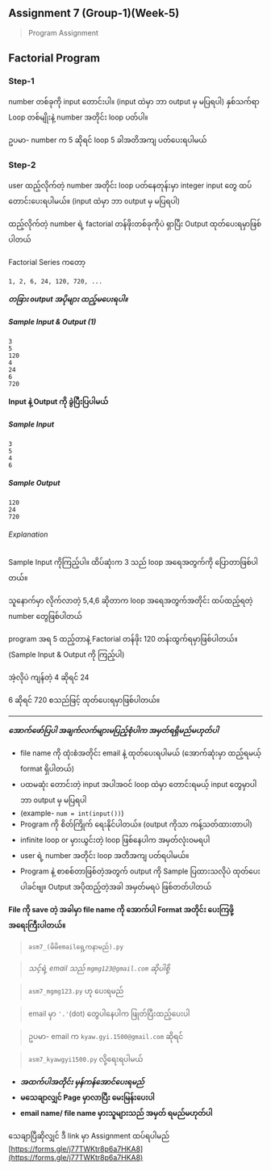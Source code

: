## Assignment 7 (Group-1)(Week-5)

> Program Assignment

## Factorial Program

### Step-1

number တစ်ခုကို input တောင်းပါ။ (input ထဲမှာ ဘာ output မှ မပြရပါ)
နှစ်သက်ရာ Loop တစ်မျိုးနဲ့ number အတိုင်း loop ပတ်ပါ။

ဥပမာ- number က 5 ဆိုရင် loop 5 ခါအတိအကျ ပတ်ပေးရပါမယ်

### Step-2

user ထည့်လိုက်တဲ့ number အတိုင်း loop ပတ်နေတုန်းမှာ integer input တွေ ထပ်တောင်းပေးရပါမယ်။ (input ထဲမှာ ဘာ output မှ မပြရပါ)

ထည့်လိုက်တဲ့ number ရဲ့ factorial တန်ဖိုးတစ်ခုကိုပဲ ရှာပြီး Output ထုတ်ပေးရမှာဖြစ်ပါတယ်

Factorial Series ကတော့
```
1, 2, 6, 24, 120, 720, ...
```

***တခြား output အပိုများ ထည့်မပေးရပါ။***

##### Sample Input & Output (1)
```
3
5
120
4
24
6
720
```

**Input နဲ့ Output ကို ခွဲပြီးပြပါမယ်**

##### Sample Input
```
3
5
4
6
```

##### Sample Output
```
120
24
720
```

###### Explanation

Sample Input ကိုကြည့်ပါ။
ထိပ်ဆုံးက 3 သည် loop အရေအတွက်ကို ပြောတာဖြစ်ပါတယ်။

သူနောက်မှာ လိုက်လာတဲ့ 5,4,6 ဆိုတာက loop အရေအတွက်အတိုင်း ထပ်ထည့်ရတဲ့ number တွေဖြစ်ပါတယ်

program အရ 5 ထည့်တာနဲ့ Factorial တန်ဖိုး 120 တန်းထွက်ရမှာဖြစ်ပါတယ်။ (Sample Input & Output ကို ကြည့်ပါ)

အဲ့လိုပဲ ကျန်တဲ့ 4 ဆိုရင် 24

6 ဆိုရင် 720 စသည်ဖြင့် ထုတ်ပေးရမှာဖြစ်ပါတယ်။
<br>
<hr>

***အောက်ဖော်ပြပါ အချက်လက်များမပြည့်စုံပါက အမှတ်ရရှိမည်မဟုတ်ပါ***

* file name ကို ထုံးစံအတိုင်း email နဲ့ ထုတ်ပေးရပါမယ် (အောက်ဆုံးမှာ ထည့်ရမယ့် format ရှိပါတယ်)
* ပထမဆုံး တောင်းတဲ့ input အပါအဝင် loop ထဲမှာ တောင်းရမယ့် input တွေမှာပါ ဘာ output မှ မပြရပါ
* (example- ```num = int(input())```)
* Program ကို စိတ်ကြိုက် ရေးနိုင်ပါတယ်။ (output ကိုသာ ကန့်သတ်ထားတာပါ)
* infinite loop or မှားယွင်းတဲ့ loop ဖြစ်နေပါက အမှတ်လုံးဝမရပါ
* user ရဲ့ number အတိုင်း loop အတိအကျ ပတ်ရပါမယ်။
* Program နဲ့ စာစစ်တာဖြစ်တဲ့အတွက် output ကို Sample ပြထားသလိုပဲ ထုတ်ပေးပါခင်ဗျ။ Output အပိုထည့်တဲ့အခါ အမှတ်မရပဲ ဖြစ်တတ်ပါတယ်

**File ကို save တဲ့ အခါမှာ file name ကို အောက်ပါ Format အတိုင်း ပေးကြဖို့ အရေးကြီးပါတယ်။**

> ```asm7_(မိမိemailရှေ့ကနာမည်).py```

> *သင့်ရဲ့ email သည် ```mgmg123@gmail.com``` ဆိုပါစို့*

> ```asm7_mgmg123.py``` ဟု ပေးရမည်

> email မှာ ```'.'```(dot) တွေပါနေပါက ဖြုတ်ပြီးထည့်ပေးပါ

> ဥပမာ- email က ```kyaw.gyi.1500@gmail.com``` ဆိုရင်

> ```asm7_kyawgyi1500.py``` လို့ရေးရပါမယ်


* ***အထက်ပါအတိုင်း မှန်ကန်အောင်ပေးရမည်***
* **မသေချာလျှင် Page မှာလာပြီး မေးမြန်းပေးပါ**
* **email name/ file name မှားသူများသည် အမှတ် ရမည်မဟုတ်ပါ**

သေချာပြီဆိုလျှင် ဒီ link မှာ Assignment ထပ်ရပါမည်
[https://forms.gle/j77TWKtr8p6a7HKA8](https://forms.gle/j77TWKtr8p6a7HKA8)